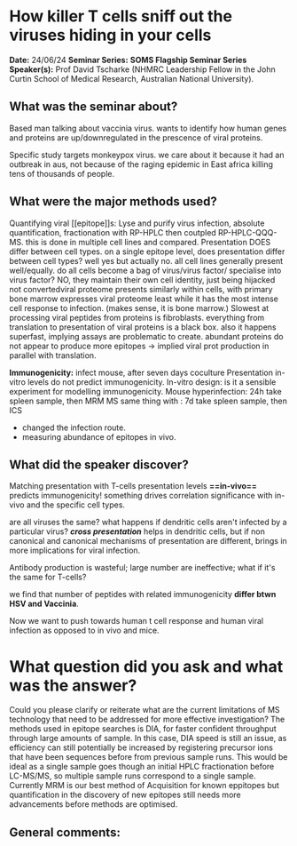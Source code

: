 # How killer T cells sniff out the viruses hiding in your cells

**Date:** 24/06/24
**Seminar Series:** **SOMS Flagship Seminar Series**
**Speaker(s):** Prof David Tscharke (NHMRC Leadership Fellow in the John Curtin School of Medical Research, Australian National University).

## What was the seminar about?
Based man talking about vaccinia virus.
wants to identify how human genes and proteins are up/downregulated in the prescence of viral proteins.

Specific study targets monkeypox virus. we care about it because it had an outbreak in aus, not because of the raging epidemic in East africa killing tens of thousands of people.
## What were the major methods used?
Quantifying viral [[epitope]]s:
Lyse and purify virus infection, absolute quantification, fractionation with RP-HPLC then coutpled RP-HPLC-QQQ-MS. this is done in multiple cell lines and compared.
Presentation DOES differ between cell types.
on a single epitope level, does presentation differ between cell types? well yes but actually no.
all cell lines generally present well/equally.
do all cells become a bag of virus/virus factor/ specialise into virus factor? NO, they maintain their own cell identity, just being hijacked not convertedviral proteome presents similarly within cells, with primary bone marrow expresses viral proteome least while it has the most intense cell response to infection. (makes sense, it is bone marrow.)
Slowest at processing viral peptides from proteins is fibroblasts.
everything from translation to presentation of viral proteins is a black box. also it happens superfast, implying assays are problematic to create.
abundant proteins do not appear to produce more epitopes -> implied viral prot production in parallel with translation.

**Immunogenicity:** infect mouse, after seven days coculture
Presentation in-vitro levels do not predict immunogenicity.
In-vitro design: is it a sensible experiment for modelling immunogenicity.
Mouse hyperinfection: 24h take spleen sample, then MRM MS
same thing with : 7d take spleen sample, then ICS
- changed the infection route.
- measuring abundance of epitopes in vivo.
## What did the speaker discover?
Matching presentation with T-cells
presentation levels **==in-vivo==** predicts immunogenicity!
something drives correlation significance with in-vivo and the specific cell types.

are all viruses the same?
what happens if dendritic cells aren't infected by a particular virus?
***cross presentation*** helps in dendritic cells, but if non canonical and canonical mechanisms of presentation are different, brings in more implications for viral infection.

Antibody production is wasteful; large number are ineffective; what if it's the same for T-cells?

we find that number of peptides with related immunogenicity **differ btwn HSV and Vaccinia**.

Now we want to push towards human t cell response and human viral infection as opposed to in vivo and mice.


# What question did you ask and what was the answer?

Could you please clarify or reiterate what are the current limitations of MS technology that need to be addressed for more effective investigation?
The methods used in epitope searches is DIA, for faster confident throughput through large amounts of sample. 
In this case, DIA speed is still an issue, as efficiency can still potentially be increased by registering precursor ions that have been sequences before from previous sample runs. This would be ideal as a single sample goes though an initial HPLC fractionation before LC-MS/MS, so multiple sample runs correspond to a single sample. 
Currently MRM is our best method of Acquisition for known eppitopes but quantification in the discovery of new epitopes still needs more advancements before methods are optimised.


## General comments:
